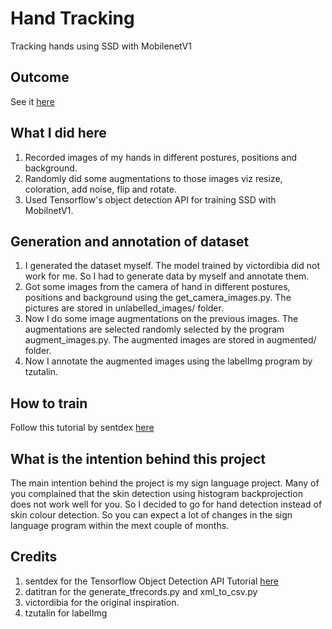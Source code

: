 # Hand Tracking
Tracking hands using SSD with MobilenetV1

## Outcome
See it <a href='https://youtu.be/RZqK-q1QFFI'>here</a>

## What I did here
1. Recorded images of my hands in different postures, positions and background.
2. Randomly did some augmentations to those images viz resize, coloration, add noise, flip and rotate.
3. Used Tensorflow's object detection API for training SSD with MobilnetV1.

## Generation and annotation of dataset
1. I generated the dataset myself. The model trained by victordibia did not work for me. So I had to generate data by myself and annotate them.
2. Got some images from the camera of hand in different postures, positions and background using the get_camera_images.py. The pictures are stored in unlabelled_images/ folder.
3. Now I do some image augmentations on the previous images. The augmentations are selected randomly selected by the program augment_images.py. The augmented images are stored in augmented/ folder.
4. Now I annotate the augmented images using the labelImg program by tzutalin.

## How to train
Follow this tutorial by sentdex <a href='https://pythonprogramming.net/introduction-use-tensorflow-object-detection-api-tutorial/'>here</a>

## What is the intention behind this project
The main intention behind the project is my sign language project. Many of you complained that the skin detection using histogram backprojection does not work well for you. So I decided to go for hand detection instead of skin colour detection. So you can expect a lot of changes in the sign language program within the mext couple of months.

## Credits
1. sentdex for the Tensorflow Object Detection API Tutorial <a href='https://pythonprogramming.net/introduction-use-tensorflow-object-detection-api-tutorial/'>here</a>
2. datitran for the generate_tfrecords.py and xml_to_csv.py
3. victordibia for the original inspiration.
4. tzutalin for labelImg